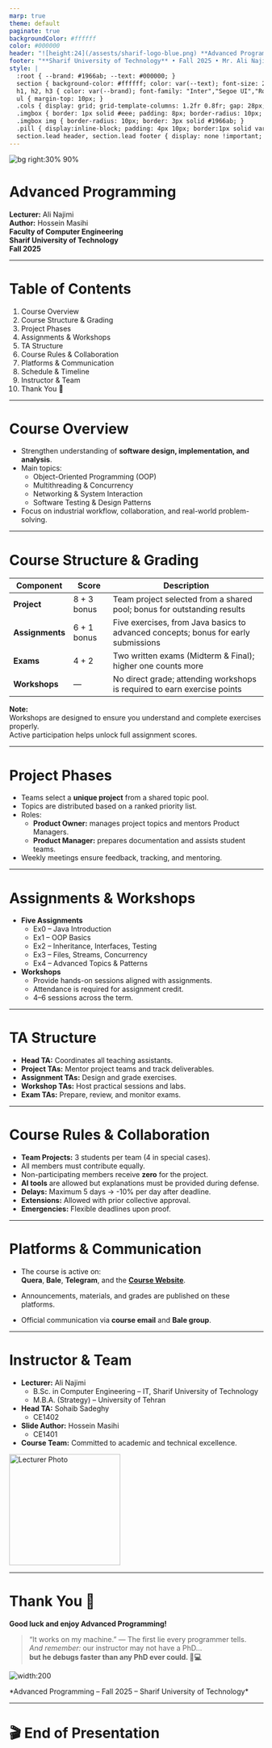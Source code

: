```yaml
---
marp: true
theme: default
paginate: true
backgroundColor: #ffffff
color: #000000
header: "![height:24](/assests/sharif-logo-blue.png) **Advanced Programming (AP)**"
footer: "**Sharif University of Technology** • Fall 2025 • Mr. Ali Najimi • Hossein Masihi"
style: |
  :root { --brand: #1966ab; --text: #000000; }
  section { background-color: #ffffff; color: var(--text); font-size: 28px; font-family: "Inter","Segoe UI","Roboto","Helvetica Neue",Arial,sans-serif; }
  h1, h2, h3 { color: var(--brand); font-family: "Inter","Segoe UI","Roboto","Helvetica Neue",Arial,sans-serif; }
  ul { margin-top: 10px; }
  .cols { display: grid; grid-template-columns: 1.2fr 0.8fr; gap: 28px; align-items: start; }
  .imgbox { border: 1px solid #eee; padding: 8px; border-radius: 10px; text-align:center; }
  .imgbox img { border-radius: 10px; border: 3px solid #1966ab; }
  .pill { display:inline-block; padding: 4px 10px; border:1px solid var(--brand); border-radius:999px; color: var(--brand); font-size:20px; }
  section.lead header, section.lead footer { display: none !important; }
---
```


<!-- _class: lead -->
![bg right:30% 90%](/assests/sharif-logo-blue.png)

# Advanced Programming

**Lecturer:** Ali Najimi  
**Author:** Hossein Masihi  
**Faculty of Computer Engineering**  
**Sharif University of Technology**  
**Fall 2025**

---

# Table of Contents

1. Course Overview  
2. Course Structure & Grading  
3. Project Phases  
4. Assignments & Workshops  
5. TA Structure  
6. Course Rules & Collaboration  
7. Platforms & Communication  
8. Schedule & Timeline  
9. Instructor & Team  
10. Thank You 🙌  

---

# Course Overview

* Strengthen understanding of **software design, implementation, and analysis**.
* Main topics:
  * Object-Oriented Programming (OOP)
  * Multithreading & Concurrency
  * Networking & System Interaction
  * Software Testing & Design Patterns
* Focus on industrial workflow, collaboration, and real-world problem-solving.

---

# Course Structure & Grading

| Component       | Score       | Description                                                  |
| --------------- | ------------ | ------------------------------------------------------------ |
| **Project**     | 8 + 3 bonus  | Team project selected from a shared pool; bonus for outstanding results |
| **Assignments** | 6 + 1 bonus  | Five exercises, from Java basics to advanced concepts; bonus for early submissions |
| **Exams**       | 4 + 2        | Two written exams (Midterm & Final); higher one counts more |
| **Workshops**   | —            | No direct grade; attending workshops is required to earn exercise points |

**Note:**  
Workshops are designed to ensure you understand and complete exercises properly.  
Active participation helps unlock full assignment scores.

---

# Project Phases

* Teams select a **unique project** from a shared topic pool.
* Topics are distributed based on a ranked priority list.
* Roles:
  * **Product Owner:** manages project topics and mentors Product Managers.
  * **Product Manager:** prepares documentation and assists student teams.
* Weekly meetings ensure feedback, tracking, and mentoring.

---

# Assignments & Workshops

* **Five Assignments**
  * Ex0 – Java Introduction  
  * Ex1 – OOP Basics  
  * Ex2 – Inheritance, Interfaces, Testing  
  * Ex3 – Files, Streams, Concurrency  
  * Ex4 – Advanced Topics & Patterns  
* **Workshops**
  * Provide hands-on sessions aligned with assignments.
  * Attendance is required for assignment credit.
  * 4–6 sessions across the term.

---

# TA Structure

* **Head TA:** Coordinates all teaching assistants.  
* **Project TAs:** Mentor project teams and track deliverables.  
* **Assignment TAs:** Design and grade exercises.  
* **Workshop TAs:** Host practical sessions and labs.  
* **Exam TAs:** Prepare, review, and monitor exams.  

---

# Course Rules & Collaboration

* **Team Projects:** 3 students per team (4 in special cases).  
* All members must contribute equally.  
* Non-participating members receive **zero** for the project.  
* **AI tools** are allowed but explanations must be provided during defense.  
* **Delays:** Maximum 5 days → -10% per day after deadline.  
* **Extensions:** Allowed with prior collective approval.  
* **Emergencies:** Flexible deadlines upon proof.

---

# Platforms & Communication

* The course is active on:  
  **Quera**, **Bale**, **Telegram**, and the **<a href="https://14041.sharif-ap.ir">Course Website</a>**.
  
* Announcements, materials, and grades are published on these platforms.  
* Official communication via **course email** and **Bale group**.

---

# Instructor & Team

<div class="cols">
<div>

* **Lecturer:** Ali Najimi  
  * B.Sc. in Computer Engineering – IT, Sharif University of Technology  
  * M.B.A. (Strategy) – University of Tehran  
* **Head TA:** Sohaib Sadeghy  
  * CE1402
* **Slide Author:** Hossein Masihi  
  * CE1401
* **Course Team:** Committed to academic and technical excellence.  

</div>
<div>
  <div class="imgbox">
    <img src="../assests/slides/00/AliNajimi.png" alt="Lecturer Photo" width="220">
  </div>
</div>
</div>

---

# Thank You 🙌

**Good luck and enjoy Advanced Programming!**

> “It works on my machine.” — The first lie every programmer tells.  
> *And remember:* our instructor may not have a PhD…  
> **but he debugs faster than any PhD ever could. 🧠💻**
<div>
  <div class="imgbox" width="100px">

![width:200](../assests/slides/00/meme.png)

  </div>
</div>
*Advanced Programming – Fall 2025 – Sharif University of Technology*

---

<!-- _class: lead -->
# 🎬 End of Presentation

<div style="display: flex; justify-content: center; align-items: center; height: 80vh;">

<video height=400 style="" controls>
  <source src="../assests/slides/00/final-clip.mp4" type="video/mp4">
  Your browser does not support the video tag.
</video>

</div>

